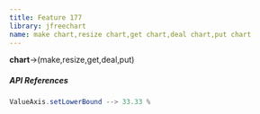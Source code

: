 ```yaml
---
title: Feature 177
library: jfreechart
name: make chart,resize chart,get chart,deal chart,put chart
---
```


**chart**->(make,resize,get,deal,put)

##### API References

```java
ValueAxis.setLowerBound --> 33.33 %
```
